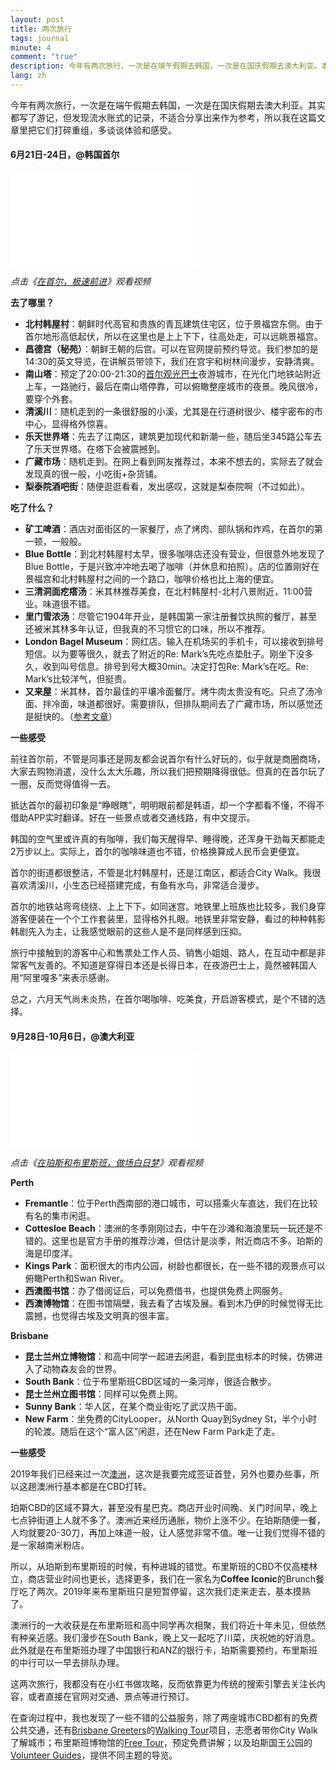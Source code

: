 ```yaml
---
layout: post
title: 两次旅行
tags: journal
minute: 4
comment: "true"
description: 今年有两次旅行，一次是在端午假期去韩国，一次是在国庆假期去澳大利亚。本文打破流水账式的记录方式，提取信息点，多谈谈旅行体验和个人感受。
lang: zh
---
```

今年有两次旅行，一次是在端午假期去韩国，一次是在国庆假期去澳大利亚。其实都写了游记，但发现流水账式的记录，不适合分享出来作为参考，所以我在这篇文章里把它们打碎重组，多谈谈体验和感受。


#### 6月21日-24日，@韩国首尔

<iframe src="//player.bilibili.com/player.html?aid=955354335&bvid=BV1as4y1F79F&cid=1177388021&p=1" scrolling="no" border="0" frameborder="no" framespacing="0" allowfullscreen="true"></iframe>

*点击《[在首尔，极速前进](https://www.bilibili.com/video/BV1as4y1F79F/)》观看视频*

**去了哪里？**

- **北村韩屋村**：朝鲜时代高官和贵族的青瓦建筑住宅区，位于景福宫东侧。由于首尔地形高低起伏，所以在这里也是上上下下，往高处走，可以远眺景福宫。
- **昌德宫（秘苑）**：朝鲜王朝的后宫。可以在官网提前预约导览。我们参加的是14:30的英文导览，在讲解员带领下，我们在宫宇和树林间漫步，安静清爽。
- **南山塔**：预定了20:00-21:30的[首尔观光巴士](https://zh.seoulcitybus.com/service/tour_course_view.php?code=2)夜游城市，在光化门地铁站附近上车，一路驰行，最后在南山塔停靠，可以俯瞰整座城市的夜景。晚风很冷，要穿个外套。
- **清溪川**：随机走到的一条很舒服的小溪，尤其是在行道树很少、楼宇密布的市中心，显得格外惊喜。
- **乐天世界塔**：先去了江南区，建筑更加现代和新潮一些，随后坐345路公车去了乐天世界塔。在塔下会被震撼到。
- **广藏市场**：随机走到。在网上看到网友推荐过，本来不想去的，实际去了就会发现真的很一般，小吃街+杂货铺。
- **梨泰院酒吧街**：随便逛逛看看，发出感叹，这就是梨泰院啊（不过如此）。

**吃了什么？**

- **矿工啤酒**：酒店对面街区的一家餐厅，点了烤肉、部队锅和炸鸡，在首尔的第一顿，一般般。
- **Blue Bottle**：到北村韩屋村太早，很多咖啡店还没有营业，但很意外地发现了Blue Bottle，于是兴致冲冲地去喝了咖啡（并休息和拍照）。店的位置刚好在景福宫和北村韩屋村之间的一个路口，咖啡价格也比上海的便宜。
- **三清洞面疙瘩汤**：米其林推荐美食，在北村韩屋村-北村八景附近，11:00营业。味道很不错。
- **里门雪浓汤**：尽管它1904年开业，是韩国第一家注册餐饮执照的餐厅，甚至还被米其林多年认证，但我真的不习惯它的口味，所以不推荐。
- **London Bagel Museum**：网红店。输入在机场买的手机卡，可以接收到排号短信。以为要等很久，就去了附近的Re: Mark’s先吃点垫肚子。刚坐下没多久，收到叫号信息。排号到号大概30min。决定打包Re: Mark’s在吃。Re: Mark’s比较洋气，但挺贵。
- **又来屋**：米其林，首尔最佳的平壤冷面餐厅。烤牛肉太贵没有吃。只点了汤冷面、拌冷面，味道都很好。需要排队，但排队期间去了广藏市场，所以感觉还是挺快的。（[参考文章](https://mp.weixin.qq.com/s/u0y1YxaLGh-hibxNInvbcg)）

**一些感受**

前往首尔前，不管是同事还是网友都会说首尔有什么好玩的，似乎就是商圈商场，大家去购物消遣，没什么太大乐趣，所以我们把预期降得很低。但真的在首尔玩了一圈，反而觉得值得一去。

抵达首尔的最初印象是“睁眼瞎”，明明眼前都是韩语，却一个字都看不懂，不得不借助APP实时翻译。好在一些景点或者交通线路，有中文提示。

韩国的空气里或许真的有咖啡，我们每天醒得早、睡得晚，还浑身干劲每天都能走2万步以上。实际上，首尔的咖啡味道也不错，价格换算成人民币会更便宜。

首尔的街道都很整洁，不管是北村韩屋村，还是江南区，都适合City Walk。我很喜欢清溪川，小生态已经搭建完成，有鱼有水鸟，非常适合漫步。

首尔的地铁站弯弯绕绕、上上下下，如同迷宫。地铁里上班族也比较多，我们身穿游客便装在一个个工作套装里，显得格外扎眼。地铁里非常安静，看过的种种韩影韩剧先入为主，让我感觉眼前的这些人是不是同样感到压抑。

旅行中接触到的游客中心和售票处工作人员、销售小姐姐、路人，在互动中都是非常客气友善的。不知道是穿得日本还是长得日本，在夜游巴士上，竟然被韩国人用“阿里嘎多”来表示感谢。

总之，六月天气尚未炎热，在首尔喝咖啡、吃美食，开启游客模式，是个不错的选择。


#### 9月28日-10月6日，@澳大利亚

<iframe src="//player.bilibili.com/player.html?aid=962114482&bvid=BV1HH4y1R7Qk&cid=1297218011&p=1" scrolling="no" border="0" frameborder="no" framespacing="0" allowfullscreen="true"></iframe>

*点击《[在珀斯和布里斯班，做场白日梦](https://www.bilibili.com/video/BV1HH4y1R7Qk/)》观看视频*

**Perth**

- **Fremantle**：位于Perth西南部的港口城市，可以搭乘火车直达，我们在比较有名的集市闲逛。
- **Cottesloe Beach**：澳洲的冬季刚刚过去，中午在沙滩和海浪里玩一玩还是不错的。这里也是官方手册的推荐沙滩，但估计是淡季，附近商店不多。珀斯的海是印度洋。
- **Kings Park**：面积很大的市内公园，树龄也都很长，在一些不错的观景点可以俯瞰Perth和Swan River。
- **西澳图书馆**：办了借阅证后，可以免费借书，也提供免费上网服务。
- **西澳博物馆**：在图书馆隔壁，我去看了古埃及展。看到木乃伊的时候觉得无比震撼，也觉得古埃及文明真的很丰富。

**Brisbane**

- **昆士兰州立博物馆**：和高中同学一起进去闲逛，看到昆虫标本的时候，仿佛进入了动物森友会的世界。
- **South Bank**：位于布里斯班CBD区域的一条河岸，很适合散步。
- **昆士兰州立图书馆**：同样可以免费上网。
- **Sunny Bank**：华人区，在某个商业街吃了武汉热干面。
- **New Farm**：坐免费的CityLooper，从North Quay到Sydney St，半个小时的轮渡。随后在这个“富人区”闲逛，还在New Farm Park走了走。

**一些感受**

2019年我们已经来过一次[澳洲](https://www.bilibili.com/video/BV1NE411o73z)，这次是我要完成签证首登，另外也要办些事，所以这趟澳洲行基本都是在CBD打转。

珀斯CBD的区域不算大，甚至没有星巴克。商店开业时间晚、关门时间早，晚上七点钟街道上人就不多了。澳洲近来经历通胀，物价上涨不少。在珀斯随便一餐，人均就要20-30刀，再加上味道一般，让人感觉非常不值。唯一让我们觉得不错的是一家越南米粉店。

所以，从珀斯到布里斯班的时候，有种进城的错觉。布里斯班的CBD不仅高楼林立，商店营业时间也更长，选择更多，我们在一家名为**Coffee Iconic**的Brunch餐厅吃了两次。2019年来布里斯班只是短暂停留，这次我们走来走去，基本摸熟了。

澳洲行的一大收获是在布里斯班和高中同学再次相聚，我们将近十年未见，但依然有种亲近感。我们漫步在South Bank，晚上又一起吃了川菜，庆祝她的好消息。此外就是在布里斯班办理了中国银行和ANZ的银行卡，珀斯需要预约，布里斯班的中行可以一早去排队办理。

这两次旅行，我都没有在小红书做攻略，反而依靠更为传统的搜索引擎去关注长内容，或者直接在官网对交通、景点等进行预订。

在查询过程中，我也发现了一些不错的公益服务，除了两座城市CBD都有的免费公共交通，还有[Brisbane Greeters](https://www.brisbane.qld.gov.au/whats-on-in-brisbane/brisbane-greeter-program)的[Walking Tour](https://www-351p.bookeo.com/bookeo/b_brisbanegreeters_start.html?ctlsrc2=kSvR1BffOmdEpdcjpw0zQcwe5WCeOwaRZLPRUOQOLl4%3D&src=03b)项目，志愿者带你City Walk了解城市；布里斯班博物馆的[Free Tour](https://www.museumofbrisbane.com.au/visit-us/)，预定免费讲解；以及珀斯国王公园的[Volunteer Guides](https://www.bgpa.wa.gov.au/kings-park-volunteer-guides)，提供不同主题的导览。
